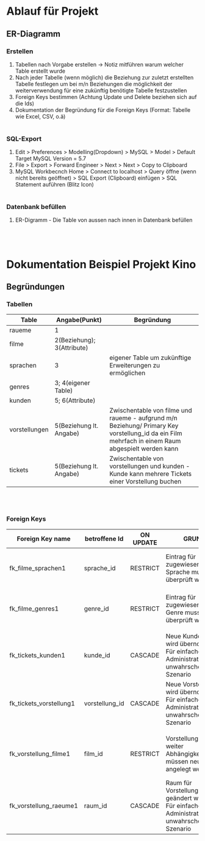 # Ablauf für Projekt

## ER-Diagramm
### Erstellen

1. Tabellen nach Vorgabe erstellen -> Notiz mitführen warum welcher Table erstellt wurde
1. Nach jeder Tabelle (wenn möglich) die Beziehung zur zuletzt erstellten Tabelle festlegen um bei m/n Beziehungen die möglichkeit der weiterverwendung für eine zukünftig benötigte Tabelle festzustellen
1. Foreign Keys bestimmen (Achtung Update und Delete beziehen sich auf die Ids)
1. Dokumentation der Begründung für die Foreign Keys (Format: Tabelle wie Excel, CSV, o.ä)
<br></br>

### SQL-Export

1. Edit > Preferences > Modelling(Dropdown) > MySQL > Model > Default Target MySQL Version = 5.7
1. File > Export > Forward Engineer > Next > Next > Copy to Clipboard
1. MySQL Workbecnch Home > Connect to localhost > Query öffne (wenn nicht bereits geöffnet) > SQL Export (Clipboard) einfügen > SQL Statement auführen (Blitz Icon)
<br></br>

### Datenbank befüllen
1. ER-Digramm - Die Table von aussen nach innen in Datenbank befüllen
<br></br>
<br></br>

# Dokumentation Beispiel Projekt Kino
## Begründungen
### Tabellen
|Table      |Angabe(Punkt)              |Begründung                                                                                                                                        |
|-------------|---------------------------|--------------------------------------------------------------------------------------------------------------------------------------------------|
|raueme       | 1                         |                                                                                                                                                  |
|filme        | 2(Beziehung); 3(Attribute)|                                                                                                                                                  |
|sprachen     | 3                         | eigener Table um zukünftige Erweiterungen zu ermöglichen                                                                                         |
|genres       | 3; 4(eigener Table)       |                                                                                                                                                  |
|kunden       | 5; 6(Attribute)           |                                                                                                                                                  |
|vorstellungen| 5(Beziehung lt. Angabe)   | Zwischentable von filme und raueme - aufgrund m/n Beziehung/ Primary Key vorstellung_id da ein Film mehrfach in einem Raum abgespielt werden kann|
|tickets      | 5(Beziehung lt. Angabe)   | Zwischentable von vorstellungen und kunden - Kunde kann mehrere Tickets einer Vorstellung buchen                                                 |
<br></br>

### Foreign Keys
|Foreign Key name|betroffene Id              |ON UPDATE                                                                                                                                         |GRUND                                                                                              |ON DELETE|GRUND2                                                          | |
|----------------|---------------------------|--------------------------------------------------------------------------------------------------------------------------------------------------|---------------------------------------------------------------------------------------------------|---------|----------------------------------------------------------------|------|
|fk_filme_sprachen1|sprache_id                 |RESTRICT                                                                                                                                          |Eintrag für zugewiesene Sprache muss überprüft werden                                              |RESTRICT |Eintrag für zugewiesene Sprache muss geändert werden            |      |
|fk_filme_genres1|genre_id                   |RESTRICT                                                                                                                                          |Eintrag für zugewiesenes Genre muss überprüft werden                                               |RESTRICT |Eintrag für zugewiesenes Genre muss geändert werden             |      |
|                |                           |                                                                                                                                                  |                                                                                                   |         |                                                                |      |
|fk_tickets_kunden1|kunde_id                   |CASCADE                                                                                                                                           |Neue Kunden Id wird übernommen/ Für einfache Administration/ unwahrscheinliches Szenario           |RESTRICT |Ticket muss annuliert werden                                    |      |
|fk_tickets_vorstellung1|vorstellung_id             |CASCADE                                                                                                                                           |Neue Vorstellung Id wird übernommen/ Für einfache Administration/ unwahrscheinliches Szenario      |RESTRICT |Ticket muss annuliert werden                                    |      |
|                |                           |                                                                                                                                                  |                                                                                                   |         |                                                                |      |
|fk_vorstellung_filme1|film_id                    |RESTRICT                                                                                                                                          |Vorstellung und weiter Abhängigkeiten müssen neu angelegt werden                                   |RESTRICT |Vorstellung und weiter Abhängigkeiten müssen neu angelegt werden|      |
|fk_vorstellung_raeume1|raum_id                    |CASCADE                                                                                                                                           |Raum für Vorstellung kann geändert werden/ Für einfache Administration/ unwahrscheinliches Szenario|RESTRICT |Neuer Raum muss der F                                           |      |
